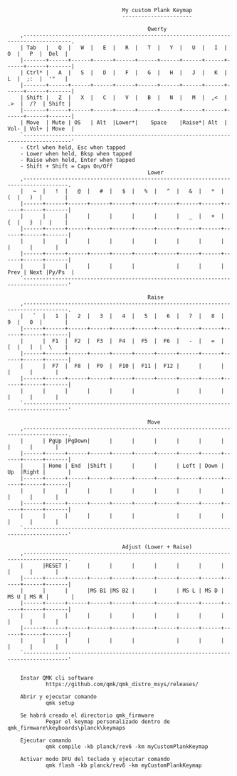                                         My custom Plank Keymap
                                        ----------------------

                                                Qwerty
        ,-------------------------------------------------------------------------------------.
        | Tab   |   Q  |   W  |   E  |   R  |   T  |   Y  |   U  |   I  |   O  |   P  |  Del  |
        |-------+------+------+------+------+------+------+------+------+------+------+-------|
        | Ctrl* |   A  |   S  |   D  |   F  |   G  |   H  |   J  |   K  |   L  |  ;:  |  '"   |
        |-------+------+------+------+------+------+------+------+------+------+------+-------|
        | Shift |   Z  |   X  |   C  |   V  |   B  |   N  |   M  |  ,<  |  .>  |  /?  | Shift |
        |-------+------+------+------+------+------+------+------+------+------+------+-------|
        | Move  | Mute | OS   | Alt  |Lower*|    Space    |Raise*| Alt  | Vol- | Vol+ | Move  |
        `-------------------------------------------------------------------------------------'
        - Ctrl when held, Esc when tapped
        - Lower when held, Bksp when tapped
        - Raise when held, Enter when tapped
        - Shift + Shift = Caps On/Off
                                                Lower
        ,------------------------------------------------------------------------------------.
        |   ~  |   !  |   @  |   #  |   $  |   %  |   ^  |   &  |   *  |   (  |   )  |       |
        |------+------+------+------+------+------+------+------+------+------+------+-------|
        |      |      |      |      |      |      |      |   _  |   +  |   {  |   }  |  |    |
        |------+------+------+------+------+------+------+------+------+------+------+-------|
        |      |      |      |      |      |      |      |      |      |      |      |       |
        |------+------+------+------+------+------+------+------+------+------+------+-------|
        |      |      |      |      |      |             |      |      | Prev | Next |Py/Ps  |
        `------------------------------------------------------------------------------------'

                                                Raise
        ,------------------------------------------------------------------------------------.
        |   `  |   1  |   2  |   3  |   4  |   5  |   6  |   7  |   8  |   9  |   0  |       |
        |------+------+------+------+------+------+------+------+------+------+------+-------|
        |      |  F1  |  F2  |  F3  |  F4  |  F5  |  F6  |   -  |   =  |   [  |   ]  |  \    |
        |------+------+------+------+------+------+------+------+------+------+------+-------|
        |      |  F7  |  F8  |  F9  |  F10 |  F11 |  F12 |      |      |      |      |       |
        |------+------+------+------+------+------+------+------+------+------+------+-------|
        |      |      |      |      |      |             |      |      |      |      |       |
        `------------------------------------------------------------------------------------'

                                                Move
        ,------------------------------------------------------------------------------------.
        |      | PgUp |PgDown|      |      |      |      |      |      |      |      |       |
        |------+------+------+------+------+------+------+------+------+------+------+-------|
        |      | Home | End  |Shift |      |      |      | Left | Down |  Up  |Right |       |
        |------+------+------+------+------+------+------+------+------+------+------+-------|
        |      |      |      |      |      |      |      |      |      |      |      |       |
        |------+------+------+------+------+------+------+------+------+------+------+-------|
        |      |      |      |      |      |             |      |      |      |      |       |
        `------------------------------------------------------------------------------------'
        
                                        Adjust (Lower + Raise)
        ,------------------------------------------------------------------------------------.
        |      |RESET |      |      |      |      |      |      |      |      |      |       |
        |------+------+------+------+------+------+------+------+------+------+------+-------|
        |      |      |      |MS B1 |MS B2 |      |      | MS L | MS D | MS U | MS R |       |
        |------+------+------+------+------+------+------+------+------+------+------+-------|
        |      |      |      |      |      |      |      |      |      |      |      |       |
        |------+------+------+------+------+------+------+------+------+------+------+-------|
        |      |      |      |      |      |             |      |      |      |      |       |
        `------------------------------------------------------------------------------------'


        Instar QMK cli software
                https://github.com/qmk/qmk_distro_msys/releases/

        Abrir y ejecutar comando
                qmk setup
        
        Se habrá creado el directorio qmk_firmware
                Pegar el keymap personalizado dentro de qmk_firmware\keyboards\planck\keymaps

        Ejecutar comando
                qmk compile -kb planck/rev6 -km myCustomPlankKeymap

        Activar modo DFU del teclado y ejecutar comando
                qmk flash -kb planck/rev6 -km myCustomPlankKeymap



